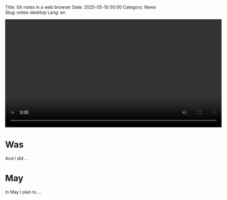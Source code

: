 Title: Git notes in a web browser
Date: 2025-05-10 00:00
Category: News
Slug: notes-desktop
Lang: en

<video controls width="700">
    <source src="../../images/2025-05_notes-desktop.mp4" type="video/mp4"/>
</video>

# Was

And I did ...

# May

In May I plan to ...
